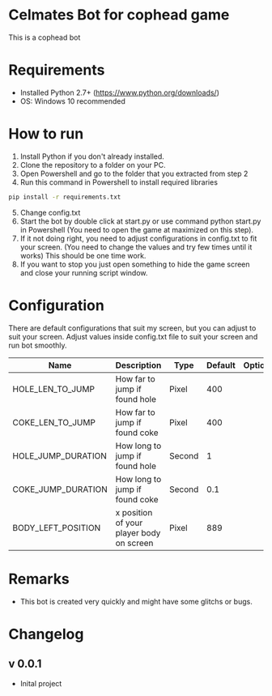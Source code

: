 # Celmates Bot for cophead game
This is a cophead bot

# Requirements
- Installed Python 2.7+ (https://www.python.org/downloads/)
- OS: Windows 10 recommended

# How to run
1. Install Python if you don't already installed.
2. Clone the repository to a folder on your PC.
3. Open Powershell and go to the folder that you extracted from step 2
4. Run this command in Powershell to install required libraries
```bash
pip install -r requirements.txt
```
5. Change config.txt
6. Start the bot by double click at start.py or use command python start.py in Powershell (You need to open the game at maximized on this step).
7. If it not doing right, you need to adjust configurations in config.txt to fit your screen. (You need to change the values and try few times until it works) This should be one time work.
8. If you want to stop you just open something to hide the game screen and close your running script window.

# Configuration
There are default configurations that suit my screen, but you can adjust to suit your screen.
Adjust values inside config.txt file to suit your screen and run bot smoothly.

| Name | Description | Type | Default | Options |
| --- | --- | --- | --- | --- |
| HOLE_LEN_TO_JUMP | How far to jump if found hole | Pixel | 400 | |
| COKE_LEN_TO_JUMP | How far to jump if found coke | Pixel | 400 | |
| HOLE_JUMP_DURATION | How long to jump if found hole | Second | 1 | |
| COKE_JUMP_DURATION | How long to jump if found coke | Second | 0.1 | |
| BODY_LEFT_POSITION | x position of your player body on screen | Pixel | 889 | |

# Remarks
- This bot is created very quickly and might have some glitchs or bugs.

# Changelog
## v 0.0.1
+ Inital project
